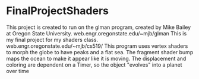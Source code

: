 # FinalProjectShaders
This project is created to run on the glman program, created by Mike Bailey at Oregon State University. web.engr.oregonstate.edu/~mjb/glman 
This is my final project for my shaders class. web.engr.oregonstate.edu/~mjb/cs519/
This program uses vertex shaders to morph the globe to have peaks and a flat sea. The fragment shader bump maps the ocean to make it appear like it is moving. The displacement and coloring are dependent on a Timer, so the object "evolves" into a planet over time
